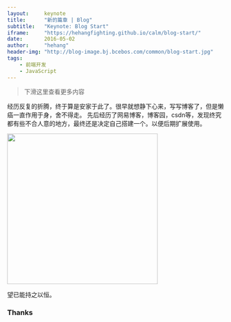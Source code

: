 ```yaml
---
layout:     keynote
title:      "新的篇章 | Blog"
subtitle:   "Keynote: Blog Start"
iframe:     "https://hehangfighting.github.io/calm/blog-start/"
date:       2016-05-02
author:     "hehang"
header-img: "http://blog-image.bj.bcebos.com/common/blog-start.jpg"
tags:
    - 前端开发
    - JavaScript
---
```



> 下滑这里查看更多内容

经历反复的折腾，终于算是安家于此了。很早就想静下心来，写写博客了，但是懒癌一直作用于身，舍不得走。
先后经历了网易博客，博客园，csdn等，发现终究都有些不合人意的地方，最终还是决定自己搭建一个。以便后期扩展使用。

<img src="http://blog-image.bj.bcebos.com/common/maimeng.jpg" width="350" height="350"/>

望已能持之以恒。

### Thanks
